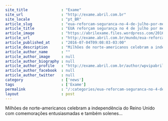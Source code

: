 ```yaml
---
site_title               : "Exame"
site_url                 : "http://exame.abril.com.br"
site_locale              : "pt_BR"
article_slug             : "eua-reforcam-seguranca-no-4-de-julho-por-medo-de-terrorismo"
article_title            : "EUA reforçam segurança no 4 de julho por medo de terrorismo"
article_image            : "https://abrilexame.files.wordpress.com/2016/09/size_960_16_9_independencia-eua6.jpg?quality=70&strip=all&w=960"
article_url              : "http://exame.abril.com.br/mundo/eua-reforcam-seguranca-no-4-de-julho-por-medo-de-terrorismo/"
article_published_at     : "2016-07-04T09:08:03-03:00"
article_description      : "Milhões de norte-americanos celebram a independência do Reino Unido com comemorações entusiasmadas e também solenes..."
article_author_name      : ""
article_author_image     : null
article_author_biography : null
article_author_profile   : "http://exame.abril.com.br/author/wpvipabril/"
article_author_facebook  : null
article_author_twitter   : null
category                 : ['news']
tags                     : ['Exame']
permalink                : "/:categories/eua-reforcam-seguranca-no-4-de-julho-por-medo-de-terrorismo/"
layout                   : post
---
```


Milhões de norte-americanos celebram a independência do Reino Unido com comemorações entusiasmadas e também solenes...
